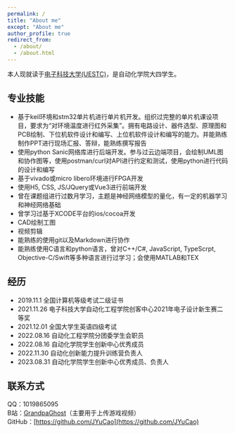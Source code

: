 ```yaml
---
permalink: /
title: "About me"
except: "About me"
author_profile: true
redirect_from: 
  - /about/
  - /about.html
---
```


本人现就读于[电子科技大学(UESTC)](https://www.uestc.edu.cn/1d047b07b9d953022ac7aa77c318837a.html?n=8e7z368tn51)，是自动化学院大四学生。


## 专业技能
- 基于keil环境和stm32单片机进行单片机开发。组织过完整的单片机课设项目，要求为“对环境温度进行红外采集”。拥有电路设计、器件选型、原理图和PCB绘制、下位机软件设计和编写、上位机软件设计和编写的能力。并能熟练制作PPT进行现场汇报、答辩，能熟练撰写报告
- 使用python Sanic网络库进行后端开发。参与过云边端项目，会绘制UML图和协作图等，使用postman/curl对API进行约定和测试，使用python进行代码的设计和编写
- 基于vivado或micro libero环境进行FPGA开发
- 使用H5, CSS, JS/JQuery或Vue3进行前端开发
- 曾在课题组进行过数月学习，主题是神经网络模型的量化，有一定的机器学习和神经网络基础
- 曾学习过基于XCODE平台的ios/cocoa开发
- CAD绘制工图
- 视频剪辑
- 能熟练的使用git以及Markdown进行协作
- 能熟练使用C语言和python语言，曾对C++/C#, JavaScript, TypeScrpt, Objective-C/Swift等多种语言进行过学习；会使用MATLAB和TEX

## 经历
- 2019.11.1 全国计算机等级考试二级证书
- 2021.11.26 电子科技大学自动化工程学院创客中心2021年电子设计新生赛二等奖
- 2021.12.01 全国大学生英语四级考试
- 2022.08.16 自动化工程学院分团委学生会职员
- 2022.08.16 自动化学院学生创新中心优秀成员
- 2022.11.30 自动化创新能力提升训练营负责人
- 2023.08.31 自动化学院学生创新中心优秀成员、负责人

## 联系方式
QQ：1019865095<br>
B站：[GrandpaGhost](https://space.bilibili.com/39267048)（主要用于上传游戏视频）<br>
GitHub：[https://github.com/JYuCao](https://github.com/JYuCao)
